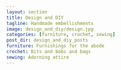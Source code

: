 ```yaml
---
layout: section
title: Design and DIY
tagline: Handmade embellishments
image: design_and_diy/design.jpg
categories: [furniture, crochet, sewing]
post_dir: design_and_diy_posts
furniture: Furnishings for the abode
crochet: Bits and bobs and bags
sewing: Adorning attire
---
```

